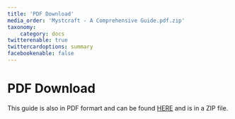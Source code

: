 ```yaml
---
title: 'PDF Download'
media_order: 'Mystcraft - A Comprehensive Guide.pdf.zip'
taxonomy:
    category: docs
twitterenable: true
twittercardoptions: summary
facebookenable: false
---
```


# PDF Download

This guide is also in PDF formart and can be found [HERE](Mystcraft%20-%20A%20Comprehensive%20Guide.pdf.zip) and is in a ZIP file.
